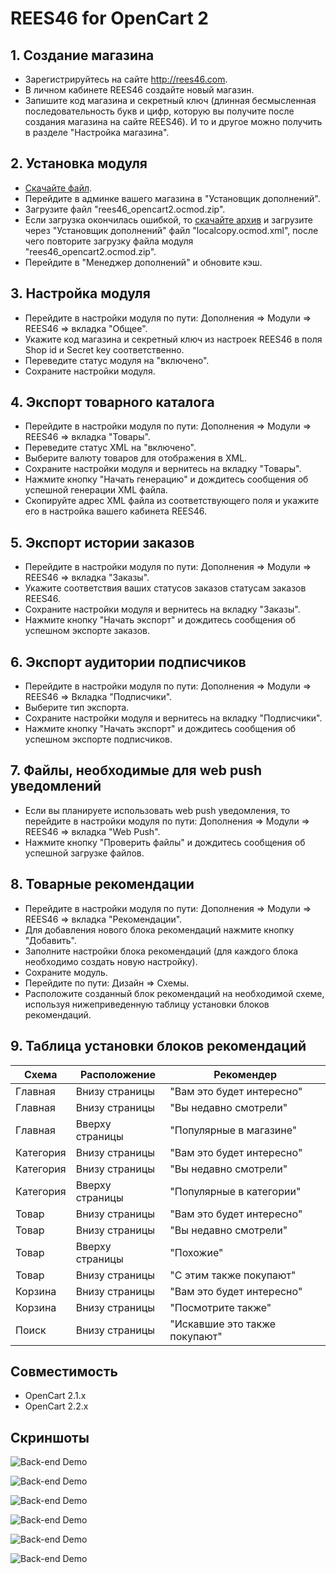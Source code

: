 # REES46 for OpenCart 2

## 1. Создание магазина

* Зарегистрируйтесь на сайте http://rees46.com.
* В личном кабинете REES46 создайте новый магазин.
* Запишите код магазина и секретный ключ (длинная бесмысленная последовательность букв и цифр, которую вы получите после создания магазина на сайте REES46). И то и другое можно получить в разделе "Настройка магазина".

## 2. Установка модуля

* [Скачайте файл](https://github.com/rees46/opencart2/raw/master/rees46_opencart2.ocmod.zip).
* Перейдите в админке вашего магазина в "Установщик дополнений".
* Загрузите файл "rees46_opencart2.ocmod.zip".
* Если загрузка окончилась ошибкой, то [скачайте архив](https://www.opencart.com/index.php?route=extension/extension/download&extension_download_id=1198841) и загрузите через "Установщик дополнений" файл "localcopy.ocmod.xml", после чего повторите загрузку файла модуля "rees46_opencart2.ocmod.zip".
* Перейдите в "Менеджер дополнений" и обновите кэш.

## 3. Настройка модуля

* Перейдите в настройки модуля по пути: Дополнения => Модули => REES46 => вкладка "Общее".
* Укажите код магазина и секретный ключ из настроек REES46 в поля Shop id и Secret key соответственно.
* Переведите статус модуля на "включено".
* Сохраните настройки модуля.

## 4. Экспорт товарного каталога

* Перейдите в настройки модуля по пути: Дополнения => Модули => REES46 => вкладка "Товары".
* Переведите статус XML на "включено".
* Выберите валюту товаров для отображения в XML.
* Сохраните настройки модуля и вернитесь на вкладку "Товары".
* Нажмите кнопку "Начать генерацию" и дождитесь сообщения об успешной генерации XML файла.
* Скопируйте адрес XML файла из соответствующего поля и укажите его в настройка вашего кабинета REES46.

## 5. Экспорт истории заказов

* Перейдите в настройки модуля по пути: Дополнения => Модули => REES46 => вкладка "Заказы".
* Укажите соответствия ваших статусов заказов статусам заказов REES46.
* Сохраните настройки модуля и вернитесь на вкладку "Заказы".
* Нажмите кнопку "Начать экспорт" и дождитесь сообщения об успешном экспорте заказов.

## 6. Экспорт аудитории подписчиков

* Перейдите в настройки модуля по пути: Дополнения => Модули => REES46 => Вкладка "Подписчики".
* Выберите тип экспорта.
* Сохраните настройки модуля и вернитесь на вкладку "Подписчики".
* Нажмите кнопку "Начать экспорт" и дождитесь сообщения об успешном экспорте подписчиков.

## 7. Файлы, необходимые для web push уведомлений

* Если вы планируете использовать web push уведомления, то перейдите в настройки модуля по пути: Дополнения => Модули => REES46 => вкладка "Web Push".
* Нажмите кнопку "Проверить файлы" и дождитесь сообщения об успешной загрузке файлов.

## 8. Товарные рекомендации

* Перейдите в настройки модуля по пути: Дополнения => Модули => REES46 => вкладка "Рекомендации".
* Для добавления нового блока рекомендаций нажмите кнопку "Добавить".
* Заполните настройки блока рекомендаций (для каждого блока необходимо создать новую настройку).
* Сохраните модуль.
* Перейдите по пути: Дизайн => Схемы.
* Расположите созданный блок рекомендаций на необходимой схеме, используя нижеприведенную таблицу установки блоков рекомендаций.

## 9. Таблица установки блоков рекомендаций

Схема | Расположение | Рекомендер
------------ | ------------- | -------------
Главная | Внизу страницы | "Вам это будет интересно"
Главная | Внизу страницы | "Вы недавно смотрели"
Главная | Вверху страницы | "Популярные в магазине"
Категория | Внизу страницы | "Вам это будет интересно"
Категория | Внизу страницы | "Вы недавно смотрели"
Категория | Вверху страницы | "Популярные в категории"
Товар | Внизу страницы | "Вам это будет интересно"
Товар | Внизу страницы | "Вы недавно смотрели"
Товар | Вверху страницы | "Похожие"
Товар | Внизу страницы | "С этим также покупают"
Корзина | Внизу страницы | "Вам это будет интересно"
Корзина | Внизу страницы | "Посмотрите также"
Поиск | Внизу страницы | "Искавшие это также покупают"

## Совместимость

* OpenCart 2.1.x
* OpenCart 2.2.x

## Скриншоты

![Back-end Demo](https://github.com/rees46/opencart2/blob/master/screenshots/01.jpg)

![Back-end Demo](https://github.com/rees46/opencart2/blob/master/screenshots/02.jpg)

![Back-end Demo](https://github.com/rees46/opencart2/blob/master/screenshots/03.jpg)

![Back-end Demo](https://github.com/rees46/opencart2/blob/master/screenshots/04.jpg)

![Back-end Demo](https://github.com/rees46/opencart2/blob/master/screenshots/05.jpg)

![Back-end Demo](https://github.com/rees46/opencart2/blob/master/screenshots/06.jpg)
